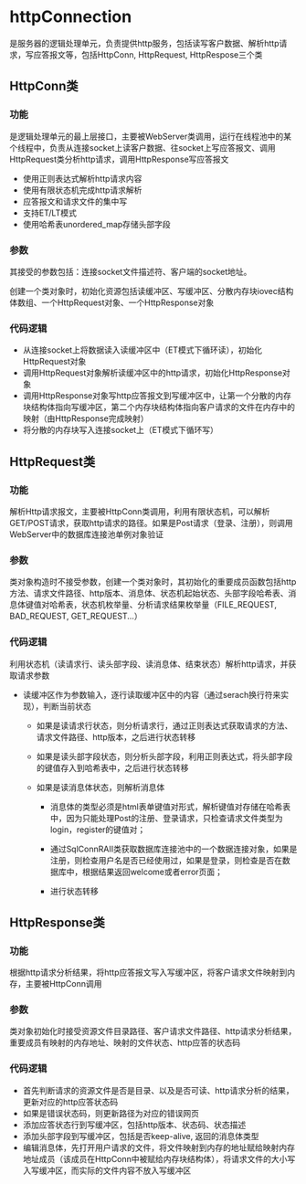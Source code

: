 # httpConnection

是服务器的逻辑处理单元，负责提供http服务，包括读写客户数据、解析http请求，写应答报文等，包括HttpConn, HttpRequest, HttpRespose三个类



## HttpConn类

### 功能

是逻辑处理单元的最上层接口，主要被WebServer类调用，运行在线程池中的某个线程中，负责从连接socket上读客户数据、往socket上写应答报文、调用HttpRequest类分析http请求，调用HttpResponse写应答报文

- 使用正则表达式解析http请求内容
- 使用有限状态机完成http请求解析
- 应答报文和请求文件的集中写
- 支持ET/LT模式
- 使用哈希表unordered_map存储头部字段



### 参数

其接受的参数包括：连接socket文件描述符、客户端的socket地址。

创建一个类对象时，初始化资源包括读缓冲区、写缓冲区、分散内存块iovec结构体数组、一个HttpRequest对象、一个HttpResponse对象



### 代码逻辑

- 从连接socket上将数据读入读缓冲区中（ET模式下循环读），初始化HttpRequest对象
- 调用HttpRequest对象解析读缓冲区中的http请求，初始化HttpResponse对象
- 调用HttpResponse对象写http应答报文到写缓冲区中，让第一个分散的内存块结构体指向写缓冲区，第二个内存块结构体指向客户请求的文件在内存中的映射（由HttpResponse完成映射）
- 将分散的内存块写入连接socket上（ET模式下循环写）



## HttpRequest类

### 功能

解析Http请求报文，主要被HttpConn类调用，利用有限状态机，可以解析GET/POST请求，获取http请求的路径。如果是Post请求（登录、注册），则调用WebServer中的数据库连接池单例对象验证



### 参数

类对象构造时不接受参数，创建一个类对象时，其初始化的重要成员函数包括http方法、请求文件路径、http版本、消息体、状态机起始状态、头部字段哈希表、消息体键值对哈希表，状态机枚举量、分析请求结果枚举量（FILE_REQUEST, BAD_REQUEST, GET_REQUEST...）



### 代码逻辑

利用状态机（读请求行、读头部字段、读消息体、结束状态）解析http请求，并获取请求参数

- 读缓冲区作为参数输入，逐行读取缓冲区中的内容（通过serach换行符来实现），判断当前状态

  - 如果是读请求行状态，则分析请求行，通过正则表达式获取请求的方法、请求文件路径、http版本，之后进行状态转移

  - 如果是读头部字段状态，则分析头部字段，利用正则表达式，将头部字段的键值存入到哈希表中，之后进行状态转移

  - 如果是读消息体状态，则解析消息体

    - 消息体的类型必须是html表单键值对形式，解析键值对存储在哈希表中，因为只能处理Post的注册、登录请求，只检查请求文件类型为login，register的键值对；

    - 通过SqlConnRAII类获取数据库连接池中的一个数据连接对象，如果是注册，则检查用户名是否已经使用过，如果是登录，则检查是否在数据库中，根据结果返回welcome或者error页面；

    - 进行状态转移

  

## HttpResponse类

### 功能

根据http请求分析结果，将http应答报文写入写缓冲区，将客户请求文件映射到内存，主要被HttpConn调用



### 参数

类对象初始化时接受资源文件目录路径、客户请求文件路径、http请求分析结果，重要成员有映射的内存地址、映射的文件状态、http应答的状态码



### 代码逻辑

- 首先判断请求的资源文件是否是目录、以及是否可读、http请求分析的结果，更新对应的http应答状态码
- 如果是错误状态码，则更新路径为对应的错误网页
- 添加应答状态行到写缓冲区，包括http版本、状态码、状态描述
- 添加头部字段到写缓冲区，包括是否keep-alive, 返回的消息体类型
- 编辑消息体，先打开用户请求的文件，将文件映射到内存的地址赋给映射内存地址成员（该成员在HttpConn中被赋给内存块结构体），将请求文件的大小写入写缓冲区，而实际的文件内容不放入写缓冲区
